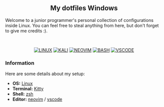 <p align="center">

<div align="center">

## My dotfiles Windows 

</div>

<spam>
Welcome to a junior programmer's personal collection of configurations inside Linux.
You can feel free to steal anything from here, but don't forget to give me credits :). 
</spam>

</p>

<br>

<div align='center'>

[![LINUX](https://img.shields.io/badge/Linux-2C333E?style=flat-square&logo=linux)](https://)
[![KALI](https://img.shields.io/badge/Kali-2C333E?style=flat-square&logo=kalilinux)](https://)
[![NEOVIM](https://img.shields.io/badge/Neovim-2C333E?style=flat-square&logo=neovim&logoColor=559534)](https://)
[![BASH](https://img.shields.io/badge/PowerShell-2C333E?style=flat-square&logo=gnubash)](https://)
[![VSCODE](https://img.shields.io/badge/VScode-2C333E?style=flat-square&logo=visualstudiocode&logoColor=3CA9F2)](https://)

</div>

### Information

Here are some details about my setup:

*   **OS:** [Linux](https://)
*   **Terminal:** [Kitty](https://)
*   **Shell:** [zsh](https://)
*   **Editor:** [neovim](https://) / [vscode](https://)


